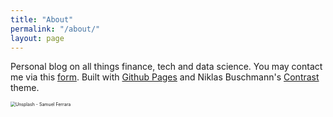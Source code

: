 ```yaml
---
title: "About"
permalink: "/about/"
layout: page
---
```


Personal blog on all things finance, tech and data science. You may contact me via this [form](https://docs.google.com/forms/d/e/1FAIpQLSew1RoP25e-oMoSCbqkKta9mxYJcwb2amqofNpDGtRYrxR8WA/viewform). Built with [Github Pages](https://pages.github.com/) and Niklas Buschmann's [Contrast](https://github.com/niklasbuschmann/contrast) theme.

<img src="https://images.unsplash.com/photo-1506905925346-21bda4d32df4?ixlib=rb-4.0.3&ixid=MnwxMjA3fDB8MHxwaG90by1wYWdlfHx8fGVufDB8fHx8&auto=format&fit=crop&w=2670&q=80" alt="Unsplash - Samuel Ferrara" style="zoom:50%;" />
